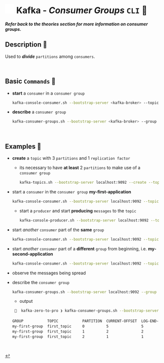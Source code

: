 # <img src="../../assets/img/kafka.png" width="30px"> **Kafka** - ***Consumer Groups*** `CLI` 👥

***Refer back to the theories section for more information on consumer groups.***

## **Description** 👀

Used to ***divide*** `partitions` among `consumers`.

<br />

## **Basic** `Commands` 📝

* **start** a `consumer` in a `consumer group`

    ```bash
    kafka-console-consumer.sh --bootstrap-server <kafka-broker> --topic <topic-name> --group <group-name>
    ```

* **describe** a `consumer group`

    ```bash
    kafka-consumer-groups.sh --bootstrap-server <kafka-broker> --group <group-name> --describe
    ```

<br />

## **Examples** 🧩

* **create** a `topic` with 3 `partitions` and 1 `replication factor`
  * its necessary to have **at least** 2 `partitions` to make use of a `consumer group`

    ```bash
    kafka-topics.sh --bootstrap-server localhost:9092 --create --topic first_topic --partitions 3 --replication-factor 1
    ```

* start a `consumer` in the `consumer group` **my-first-application**

    ```bash
    kafka-console-consumer.sh --bootstrap-server localhost:9092 --topic first_topic --group my-first-application
    ```

  * start a `producer` and start **producing** `messages` to the `topic`

    ```bash
    kafka-console-producer.sh --bootstrap-server localhost:9092 --topic first_topic
    ```

* start *another* `consumer` part of the **same** `group`

    ```bash
    kafka-console-consumer.sh --bootstrap-server localhost:9092 --topic first_topic --group my-first-application
    ```

* start *another* `consumer` part of a **different** `group` from beginning, i.e. **my-second-application**

    ```bash
    kafka-console-consumer.sh --bootstrap-server localhost:9092 --topic first_topic --group my-second-application --from-beginning
    ```

* observe the messages being spread

* describe the `consumer group`

    ```bash
    kafka-consumer-groups.sh --bootstrap-server localhost:9092 --group my-first-application --describe
    ```

  * output

  ```bash
   🚀  kafka-zero-to-pro ❯ kafka-consumer-groups.sh --bootstrap-server localhost:9092  --describe --group my-first-group

  GROUP           TOPIC           PARTITION  CURRENT-OFFSET  LOG-END-OFFSET  LAG             CONSUMER-ID                                           HOST            CLIENT-ID
  my-first-group  first_topic     0          5               5               0               console-consumer-5d028f33-0549-4826-a719-70b6188d5f52 /127.0.0.1      console-consumer
  my-first-group  first_topic     1          2               2               0               console-consumer-5d028f33-0549-4826-a719-70b6188d5f52 /127.0.0.1      console-consumer
  my-first-group  first_topic     2          1               1               0               console-consumer-c5ff906d-9abc-40d2-83d1-134ead27a552 /127.0.0.1      console-consumer
  ```


<br />

[↩️](../README.md)

